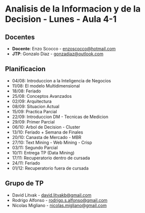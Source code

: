 # Analisis de la Informacion y de la Decision - Lunes - Aula 4-1

## Docentes

* **Docente**: Enzo Scocco - enzoscocco@hotmail.com
* **JTP**: Gonzalo Diaz - gonzadiaz@outlook.com

## Planificacion

* 04/08: Introduccion a la Inteligencia de Negocios
* 11/08: El modelo Multidimensional
* 18/08: Feriado
* 25/08: Conceptos Avanzados
* 02/09: Arquitectura
* 08/09: Situacion Actual
* 15/09: Practica Parcial
* 22/09: Introduccion DM - Tecnicas de Medicion
* 29/09: Primer Parcial
* 06/10: Arbol de Decision - Cluster
* 13/10: Feriado + Semana de Finales
* 20/10: Canasta de Mercado - MBR
* 27/10: Text Mining - Web Mining - Crisp
* 03/11: Segundo Parcial
* 10/11: Entrega TP (Data Mining)
* 17/11: Recuperatorio dentro de cursada
* 24/11: Feriado
* 01/12: Recuperatorio fuera de cursada

## Grupo de TP

* David Litvak - david.litvakb@gmail.com
* Rodrigo Alfonso - rodrigo.s.alfonso@gmail.com
* Nicolas Migliano - nicolas.migliano@gmail.com
